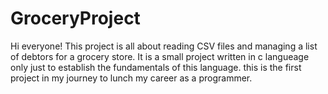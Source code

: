 # GroceryProject
Hi everyone! 
This project is all about reading CSV files and managing a list of debtors for a grocery store.
It is a small project written in c langueage only just to establish the fundamentals of this language.
this is the first project in my journey to lunch my career as a programmer.
